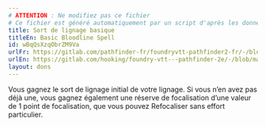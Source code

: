 ```yaml
---
# ATTENTION : Ne modifiez pas ce fichier
# Ce fichier est généré automatiquement par un script d'après les données du module Foundry VTT officiel et de sa traduction
title: Sort de lignage basique
titleEn: Basic Bloodline Spell
id: wBqQsXzqObrZM9Va
urlFr: https://gitlab.com/pathfinder-fr/foundryvtt-pathfinder2-fr/-/blob/master/data/feats/wBqQsXzqObrZM9Va.htm
urlEn: https://gitlab.com/hooking/foundry-vtt---pathfinder-2e/-/blob/master/packs/data/feats.db/basic-bloodline-spell.json
layout: dons
---
```

Vous gagnez le sort de lignage initial de votre lignage. Si vous n’en avez pas déjà une, vous gagnez également une réserve de focalisation d’une valeur de 1 point de focalisation, que vous pouvez Refocaliser sans effort particulier.
